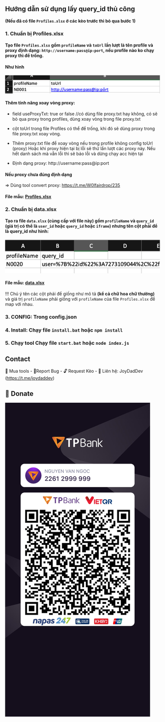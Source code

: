 ## Hướng dẫn sử dụng lấy query_id thủ công

**(Nếu đã có file `Profiles.xlsx` ở các kèo trước thì bỏ qua bước 1)**
### 1. Chuẩn bị Profiles.xlsx

#### Tạo file `Profiles.xlsx` gồm `profileName` và `toUrl` lần lượt là tên profile và proxy định dạng: `http://username:pass@ip:port`, nếu profile nào ko chạy proxy thì để trống.

#### Như hình 
![before](images/profile_before.png)

#### Thêm tính năng xoay vòng proxy:

+ field useProxyTxt: true or false //có dùng file proxy.txt hay không, có sẽ bỏ qua proxy trong profiles, dùng xoay vòng trong file proxy.txt
+ cột toUrl trong file Profiles có thể để trống, khi đó sẽ dùng proxy trong file proxy.txt xoay vòng.
+ Thêm proxy.txt file để xoay vòng nếu trong profile không config toUrl (proxy)
Hoặc khi proxy hiện tại bị lỗi sẽ thử lần lượt các proxy này. Nếu hết danh sách mà vẫn lỗi thì sẽ báo lỗi và dừng chạy acc hiện tại

+ Định dạng proxy: http://username:pass@ip:port

#### Nếu proxy chưa đúng định dạng 
=> Dùng tool convert proxy: https://t.me/W0lfairdrop/235

#### File mẫu: [Profiles.xlsx](file-mau/Profiles.xlsx)

### 2. Chuẩn bị data.xlsx

#### Tạo ra file `data.xlsx` (cùng cấp với file này) gồm `profileName` và `query_id` (giá trị có thể là `user_id` hoặc `query_id` hoặc `iframe`) nhưng tên cột phải để là query_id như hình:

![after](images/data.xlsx.png)

#### File mẫu: [data.xlsx](file-mau/data.xlsx)

!!!
Chú ý tên các cột phải để giống như mô tả **(kể cả chữ hoa chữ thường)** và giá trị `profileName` phải giống với `profileName` của file `Profiles.xlsx` để map với nhau.

### 3. CONFIG: Trong config.json 

### 4. Install: Chạy file `install.bat` hoặc ```npm install```

### 5. Chạy tool Chạy file `start.bat` hoặc ```node index.js```


## Contact
🛒 Mua tools - 🐞Report Bug - 🔓 Request Kèo - 🛫 Liên hệ: JoyDadDev (https://t.me/joydaddev)

## 🎁 Donate
![qr_code](tpbank999999.png)

